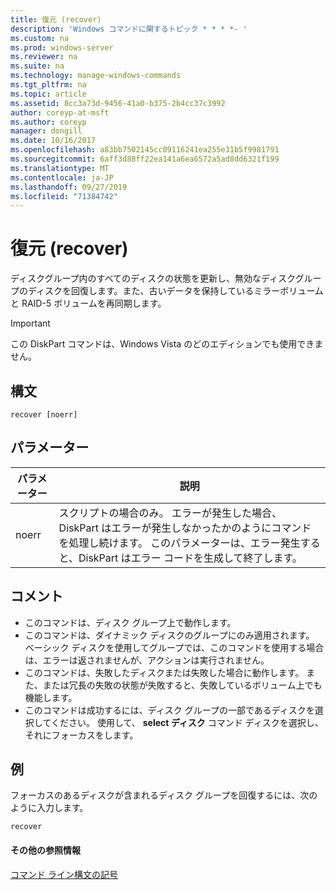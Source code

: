 ```yaml
---
title: 復元 (recover)
description: 'Windows コマンドに関するトピック * * * *- '
ms.custom: na
ms.prod: windows-server
ms.reviewer: na
ms.suite: na
ms.technology: manage-windows-commands
ms.tgt_pltfrm: na
ms.topic: article
ms.assetid: 8cc3a73d-9456-41a0-b375-2b4cc37c3992
author: coreyp-at-msft
ms.author: coreyp
manager: dongill
ms.date: 10/16/2017
ms.openlocfilehash: a83bb7502145cc09116241ea255e31b5f9981791
ms.sourcegitcommit: 6aff3d88ff22ea141a6ea6572a5ad8dd6321f199
ms.translationtype: MT
ms.contentlocale: ja-JP
ms.lasthandoff: 09/27/2019
ms.locfileid: "71384742"
---
```

# <a name="recover"></a>復元 (recover)



ディスクグループ内のすべてのディスクの状態を更新し、無効なディスクグループのディスクを回復します。また、古いデータを保持しているミラーボリュームと RAID-5 ボリュームを再同期します。

> [!IMPORTANT]
> この DiskPart コマンドは、Windows Vista のどのエディションでも使用できません。

## <a name="syntax"></a>構文

```
recover [noerr]
```

## <a name="parameters"></a>パラメーター

|パラメーター|説明|
|---------|-----------|
|noerr|スクリプトの場合のみ。 エラーが発生した場合、DiskPart はエラーが発生しなかったかのようにコマンドを処理し続けます。 このパラメーターは、エラー発生すると、DiskPart はエラー コードを生成して終了します。|

## <a name="remarks"></a>コメント

-   このコマンドは、ディスク グループ上で動作します。
-   このコマンドは、ダイナミック ディスクのグループにのみ適用されます。 ベーシック ディスクを使用してグループでは、このコマンドを使用する場合は、エラーは返されませんが、アクションは実行されません。
-   このコマンドは、失敗したディスクまたは失敗した場合に動作します。 また、または冗長の失敗の状態が失敗すると、失敗しているボリューム上でも機能します。
-   このコマンドは成功するには、ディスク グループの一部であるディスクを選択してください。 使用して、 **select ディスク** コマンド ディスクを選択し、それにフォーカスをします。

## <a name="BKMK_examples"></a>例

フォーカスのあるディスクが含まれるディスク グループを回復するには、次のように入力します。
```
recover
```

#### <a name="additional-references"></a>その他の参照情報

[コマンド ライン構文の記号](command-line-syntax-key.md)

